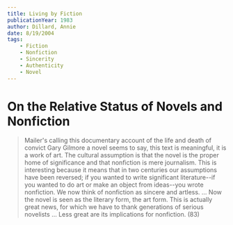 ```yaml
---
title: Living by Fiction
publicationYear: 1983
author: Dillard, Annie
date: 8/19/2004
tags:
    - Fiction
    - Nonfiction
    - Sincerity
    - Authenticity
    - Novel
---
```


# On the Relative Status of Novels and Nonfiction

> Mailer's calling this documentary account of the life and death of convict Gary Gilmore a novel seems to say, this text is meaningful, it is a work of art. The cultural assumption is that the novel is the proper home of significance and that nonfiction is mere journalism. This is interesting because it means that in two centuries our assumptions have been reversed; if you wanted to write significant literature--if you wanted to do art or make an object from ideas--you wrote nonfiction. We now think of nonfiction as sincere and artless. ... Now the novel is seen as the literary form, the art form. This is actually great news, for which we have to thank generations of serious novelists ... Less great are its implications for nonfiction. (83)

